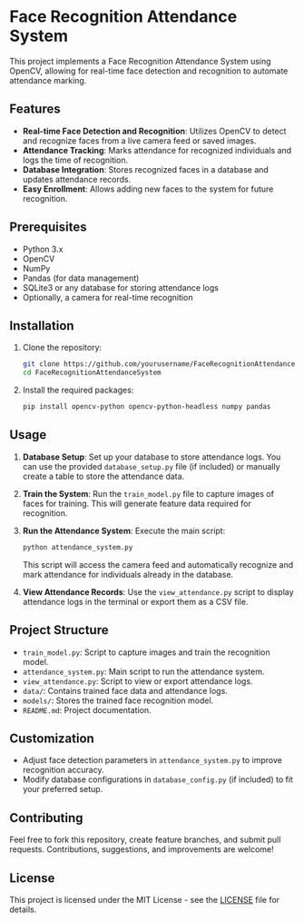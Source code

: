 # Face Recognition Attendance System

This project implements a Face Recognition Attendance System using OpenCV, allowing for real-time face detection and recognition to automate attendance marking.

## Features

- **Real-time Face Detection and Recognition**: Utilizes OpenCV to detect and recognize faces from a live camera feed or saved images.
- **Attendance Tracking**: Marks attendance for recognized individuals and logs the time of recognition.
- **Database Integration**: Stores recognized faces in a database and updates attendance records.
- **Easy Enrollment**: Allows adding new faces to the system for future recognition.

## Prerequisites

- Python 3.x
- OpenCV
- NumPy
- Pandas (for data management)
- SQLite3 or any database for storing attendance logs
- Optionally, a camera for real-time recognition

## Installation

1. Clone the repository:
    ```bash
    git clone https://github.com/yourusername/FaceRecognitionAttendanceSystem.git
    cd FaceRecognitionAttendanceSystem
    ```

2. Install the required packages:
    ```bash
    pip install opencv-python opencv-python-headless numpy pandas
    ```

## Usage

1. **Database Setup**: Set up your database to store attendance logs. You can use the provided `database_setup.py` file (if included) or manually create a table to store the attendance data.

2. **Train the System**: Run the `train_model.py` file to capture images of faces for training. This will generate feature data required for recognition.

3. **Run the Attendance System**: Execute the main script:
    ```bash
    python attendance_system.py
    ```
   This script will access the camera feed and automatically recognize and mark attendance for individuals already in the database.

4. **View Attendance Records**: Use the `view_attendance.py` script to display attendance logs in the terminal or export them as a CSV file.

## Project Structure

- `train_model.py`: Script to capture images and train the recognition model.
- `attendance_system.py`: Main script to run the attendance system.
- `view_attendance.py`: Script to view or export attendance logs.
- `data/`: Contains trained face data and attendance logs.
- `models/`: Stores the trained face recognition model.
- `README.md`: Project documentation.

## Customization

- Adjust face detection parameters in `attendance_system.py` to improve recognition accuracy.
- Modify database configurations in `database_config.py` (if included) to fit your preferred setup.

## Contributing

Feel free to fork this repository, create feature branches, and submit pull requests. Contributions, suggestions, and improvements are welcome!

## License

This project is licensed under the MIT License - see the [LICENSE](LICENSE) file for details.